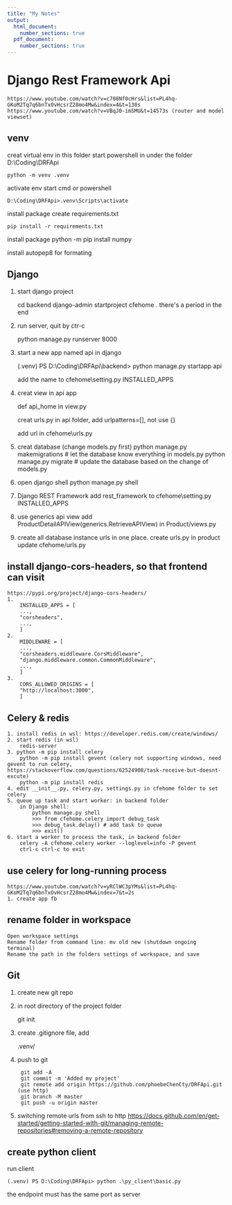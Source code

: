 ```yaml
---
title: "My Notes"
output:
  html_document:
    number_sections: true
  pdf_document:
    number_sections: true
---
```


# Django Rest Framework Api
    https://www.youtube.com/watch?v=c708Nf0cHrs&list=PL4hq-GKoM2Tq7q6bnTxOvHcsrZ28mo4Mw&index=4&t=130s
    https://www.youtube.com/watch?v=VBqJ0-imSMU&t=14573s (router and model viewset)

## venv 
creat virtual env in this folder
start powershell in under the folder D:\Coding\DRFApi

    python -m venv .venv

activate env
start cmd or powershell

    D:\Coding\DRFApi>.venv\Scripts\activate

install package
create requirements.txt

    pip install -r requirements.txt

install package
    python -m pip install numpy

install autopep8 for formating

## Django
1. start django project

    cd backend
    django-admin startproject cfehome .
    there's a period in the end

2. run server, quit by ctr-c

    python manage.py runserver 8000

3. start a new app named api in django

    (.venv) PS D:\Coding\DRFApi\backend> python manage.py startapp api

    add the name to cfehome\setting.py INSTALLED_APPS
    
4. creat view in api app

    def api_home in view.py
    
    creat urls.py in api folder, add urlpatterns=[], not use {}

    add url in cfehome\urls.py

5. creat database (change models.py first)
    python manage.py makemigrations # let the database know everything in models.py
    python manage.py migrate # update the database based on the change of models.py

6. open django shell
    python manage.py shell

7. Django REST Framework
    add rest_framework to cfehome\setting.py INSTALLED_APPS

8. use generics api view
    add ProductDetailAPIView(generics.RetrieveAPIView) in Product/views.py

9. create all database instance urls in one place.
    create urls.py in product
    update cfehome/urls.py

## install django-cors-headers, so that frontend can visit
    https://pypi.org/project/django-cors-headers/
    1. 
        INSTALLED_APPS = [
        ...,
        "corsheaders",
        ...,
        ]
    2. 
        MIDDLEWARE = [
        ...,
        "corsheaders.middleware.CorsMiddleware",
        "django.middleware.common.CommonMiddleware",
        ...,
        ]
    3. 
        CORS_ALLOWED_ORIGINS = [
        "http://localhost:3000",
        ]

## Celery & redis
    1. install redis in wsl: https://developer.redis.com/create/windows/
    2. start redis (in wsl)
        redis-server
    3. python -m pip install celery
        python -m pip install gevent (celery not supporting windows, need gevent to run celery, https://stackoverflow.com/questions/62524908/task-receive-but-doesnt-excute)
        python -m pip install redis
    4. edit __init__.py, celery.py, settings.py in cfehome folder to set celery
    5. queue up task and start worker: in backend folder
        in Django shell:
            python manage.py shell
            >>> from cfehome.celery import debug_task
            >>> debug_task.delay() # add task to queue
            >>> exit()
    6. start a worker to process the task, in backend folder
        celery -A cfehome.celery worker --loglevel=info -P gevent
        ctrl-c ctrl-c to exit 

## use celery for long-running process
    https://www.youtube.com/watch?v=yRClWC3pYMs&list=PL4hq-GKoM2Tq7q6bnTxOvHcsrZ28mo4Mw&index=7&t=2s
    1. create app fb

    
## rename folder in workspace

    Open workspace settings
    Rename folder from command line: mv old new (shutdown ongoing terminal)
    Rename the path in the folders settings of workspace, and save

## Git
1. create new git repo
2. in root directory of the project folder
    
    git init
3. create .gitignore file, add 

    .venv/
4. push to git

        git add -A
        git commit -m 'Added my project'
        git remote add origin https://github.com/phoebeChenCty/DRFApi.git (use http)
        git branch -M master
        git push -u origin master
5. switching remote urls from ssh to http
https://docs.github.com/en/get-started/getting-started-with-git/managing-remote-repositories#removing-a-remote-repository

## create python client
run client

    (.venv) PS D:\Coding\DRFApi> python .\py_client\basic.py

the endpoint must has the same port as server